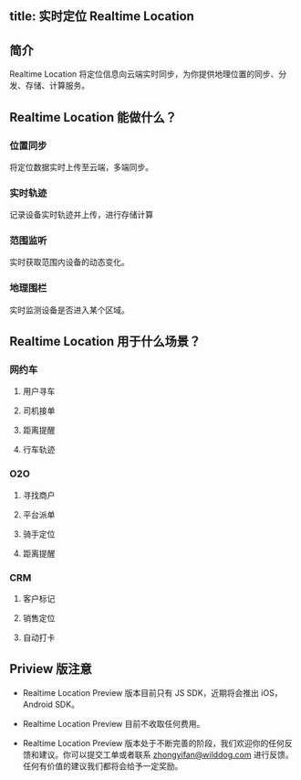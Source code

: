 title:  实时定位 Realtime Location
---

<h2 id='简介' class="article-heading top-heading">简介</h2>

Realtime Location 将定位信息向云端实时同步，为你提供地理位置的同步、分发、存储、计算服务。

## Realtime Location 能做什么？

### 位置同步

将定位数据实时上传至云端，多端同步。

### 实时轨迹

记录设备实时轨迹并上传，进行存储计算

### 范围监听

实时获取范围内设备的动态变化。

### 地理围栏

实时监测设备是否进入某个区域。

## Realtime Location 用于什么场景？

### 网约车

1. 用户寻车

2. 司机接单

3. 距离提醒

4. 行车轨迹


### O2O

1. 寻找商户

2. 平台派单

3. 骑手定位

4. 距离提醒

### CRM

1. 客户标记

2. 销售定位

3. 自动打卡




## Priview 版注意

- Realtime Location Preview 版本目前只有 JS SDK，近期将会推出 iOS，Android SDK。

- Realtime Location Preview 目前不收取任何费用。

- Realtime Location Preview 版本处于不断完善的阶段，我们欢迎你的任何反馈和建议。你可以提交工单或者联系 zhongyifan@wilddog.com 进行反馈。任何有价值的建议我们都将会给予一定奖励。

  ​